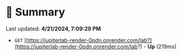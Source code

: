 # 📖 Summary
Last updated: **4/21/2024, 7:09:29 PM**

- `GET` [https://jupiterlab-render-0pdn.onrender.com/lab?](https://jupiterlab-render-0pdn.onrender.com/lab?) - **Up** (219ms)
